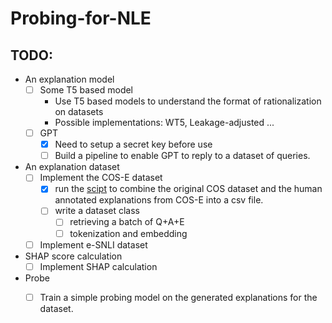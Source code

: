 # Probing-for-NLE

## TODO:

- An explanation model
    - [ ] Some T5 based model
        - Use T5 based models to understand the format of rationalization on datasets 
        - Possible implementations: WT5, Leakage-adjusted ...
    - [ ] GPT
        - [x] Need to setup a secret key before use 
        - [ ] Build a pipeline to enable GPT to reply to a dataset of queries.

- An explanation dataset
    - [ ] Implement the COS-E dataset
        - [x] run the [scipt](data\cos-e\code\parse-commonsenseQA.py) to combine the original COS dataset and the human annotated explanations from COS-E into a csv file.
        - [ ] write a dataset class
            - [ ] retrieving a batch of Q+A+E 
            - [ ] tokenization and embedding
             
    - [ ] Implement e-SNLI dataset

- SHAP score calculation
    - [ ] Implement SHAP calculation

- Probe
    - [ ] Train a simple probing model on the generated explanations for the dataset.
    